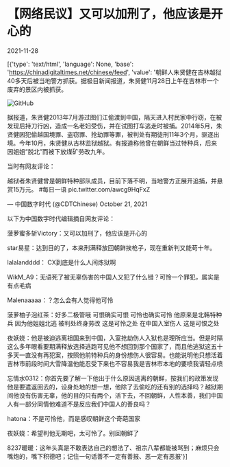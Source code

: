 # 【网络民议】又可以加刑了，他应该是开心的

2021-11-28

[{'type': 'text/html', 'language': None, 'base': 'https://chinadigitaltimes.net/chinese/feed', 'value': '朝鲜人朱贤健在吉林越狱40多天后被当地警方抓获。据极目新闻报道，朱贤健11月28日上午在吉林市一个废弃的景区内被抓获。

![GitHub](https://chinadigitaltimes.net/chinese/files/2021/11/post-673876-61a359bd728cd.)

据报道，朱贤健2013年7月游过图们江偷渡到中国，隔天进入村民家中行窃，在被发现后持刀行凶，造成一名老妇受伤，并在试图打车逃走时被捕。2014年5月，朱贤健因犯偷越国境罪、盗窃罪、抢劫罪等罪，被判处有期徒刑11年3个月，驱逐出境。今年10月，朱贤健从吉林监狱越狱。有报道称他曾在朝鲜当过特种兵，后来因姐姐“脱北”而被下放煤矿劳改九年。

当时有网友评论：



越狱者朱贤健曾是朝鲜特种部队成员，目前下落不明，当地警方正展开追捕，并悬赏15万元。 #每日一语 pic.twitter.com/awcg9HqFxZ

&mdash; 中国数字时代 (@CDTChinese) October 21, 2021



以下为中国数字时代编辑摘自网友评论：



菠萝蜜多斩Victory：又可以加刑了，他应该是开心的

star易星：达到目的了，本来刑满释放回朝鲜挨枪子，现在重新判又能苟十年。

lalalandddd： CX到底是什么人间炼狱啊

WikM_A9：无语死了被无辜伤害的中国人又犯了什么错？可怜一个罪犯，属实是有点毛病

Malenaaaaa：？怎么会有人觉得他可怜

菠萝柚子泡红茶：好多二极管哦 可恨确实可恨 可怜也确实可怜 他原来是北韩特种兵 因为他姐姐北逃 被判处终身劳改 这是可怜之处 在中国入室伤人 这是可恨之处

夜妖娆：他是被迫逃离祖国来到中国，入室抢劫伤人入狱也是理所应当。但是时隔这么多年眼看要期满释放选择逃跑可见他不想回到那个国家了，而且他逃狱这五十多天一直没有再犯案，按照他前特种兵的身份想伤人很容易。也能说明他只想活着吉林市前段时间大雪降温他能忍受下来也不容易我是吉林市本地的要喷我请轻点喷

忘情水0312：你首先要了解一下他出于什么原因逃离的朝鲜，按我们的政策发现他是要遣返回去的，设身处地的想一想，他除了去偷吃的还有别的选择吗？越狱期间他没有伤害无辜，他的目的只有两个，活下去，不回朝鲜，人性本善，我们中国人有一部分同情他难道不是反应我们中国人的善良吗？

hatona：不是可怜他，而是感叹朝鲜这个奇葩国家

夜妖娆：希望判他无期吧，太可怜了。别回朝鲜了

8237暖暖：这年头真是不敢表达自己的想法了、祖宗八辈都能被骂到；麻烦只会嘴炮的，嘴下积德吧；记住一句话善不一定有善报、恶一定有恶报'}]